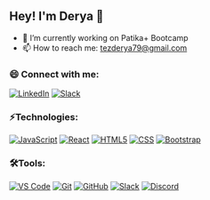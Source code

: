 ## Hey! I'm Derya 👋


- 🔭 I’m currently working on Patika+ Bootcamp
- 📫 How to reach me: tezderya79@gmail.com


### 😄 Connect with me:


[![LinkedIn](https://img.shields.io/badge/LinkedIn-0e76a8?style=flat&logo=linkedin&logoColor=white)](https://www.linkedin.com/in/tezderya79/)
[![Slack](https://img.shields.io/badge/Slack-4A154B?style=flat&logo=slack&logoColor=white)](https://cohort4patika-w0h9247.slack.com/team/U07QN8ASZRV)


### ⚡Technologies:


[![JavaScript](https://img.shields.io/badge/JavaScript-F7DF1E?style=flat&logo=javascript&logoColor=black)](https://developer.mozilla.org/en-US/docs/Web/JavaScript)
[![React](https://img.shields.io/badge/React-61DAFB?style=flat&logo=react&logoColor=black)](https://reactjs.org/)
[![HTML5](https://img.shields.io/badge/HTML5-E34F26?style=flat&logo=html5&logoColor=white)](https://developer.mozilla.org/en-US/docs/Web/HTML)
[![CSS](https://img.shields.io/badge/CSS-1572B6?style=flat&logo=css3&logoColor=white)](https://developer.mozilla.org/en-US/docs/Web/CSS)
[![Bootstrap](https://img.shields.io/badge/Bootstrap-7952B3?style=flat&logo=bootstrap&logoColor=white)](https://getbootstrap.com/)

### 🛠️Tools:


[![VS Code](https://img.shields.io/badge/VS%20Code-007ACC?style=flat&logo=visual-studio-code&logoColor=white)](https://code.visualstudio.com/)
[![Git](https://img.shields.io/badge/Git-F05032?style=flat&logo=git&logoColor=white)](https://git-scm.com/)
[![GitHub](https://img.shields.io/badge/GitHub-181717?style=flat&logo=github&logoColor=white)](https://github.com/)
[![Slack](https://img.shields.io/badge/Slack-4A154B?style=flat&logo=slack&logoColor=white)](https://slack.com/)
[![Discord](https://img.shields.io/badge/Discord-7289DA?style=flat&logo=discord&logoColor=white)](https://discord.com/)
